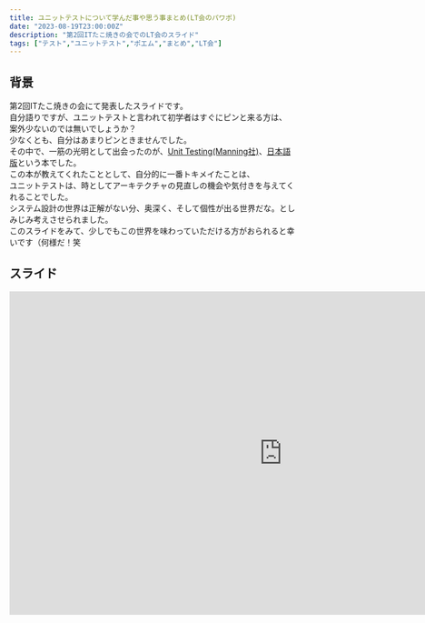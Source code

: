 ```yaml
---
title: ユニットテストについて学んだ事や思う事まとめ(LT会のパワポ)
date: "2023-08-19T23:00:00Z"
description: "第2回ITたこ焼きの会でのLT会のスライド"
tags: ["テスト","ユニットテスト","ポエム","まとめ","LT会"]
---
```

## 背景
第2回ITたこ焼きの会にて発表したスライドです。   
自分語りですが、ユニットテストと言われて初学者はすぐにピンと来る方は、   
案外少ないのでは無いでしょうか？   
少なくとも、自分はあまりピンときませんでした。   
その中で、一筋の光明として出会ったのが、[Unit Testing(Manning社)](https://www.manning.com/books/unit-testing)、[日本語版](https://amzn.asia/d/iC60MNC)という本でした。  
この本が教えてくれたこととして、自分的に一番トキメイたことは、    
ユニットテストは、時としてアーキテクチャの見直しの機会や気付きを与えてくれることでした。   
システム設計の世界は正解がない分、奥深く、そして個性が出る世界だな。としみじみ考えさせられました。   
このスライドをみて、少しでもこの世界を味わっていただける方がおられると幸いです（何様だ！笑

## スライド
<iframe src="https://docs.google.com/presentation/d/e/2PACX-1vSn093Yqj5BVqzYkE4fkb55nqRB-eQlMpdvqreGpo3qAtsHvHgE3Hh38gWPt-6MDI9udXYxCyxA5HXk/embed?start=false&loop=false&delayms=3000" frameborder="0" width="960" height="569" allowfullscreen="true" mozallowfullscreen="true" webkitallowfullscreen="true"></iframe>